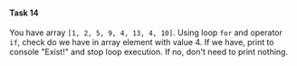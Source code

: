 #### Task 14

You have array `[1, 2, 5, 9, 4, 13, 4, 10]`. Using loop `for` and operator `if`, check do we have in array element with value 4. If we have, print to console "Exist!" and stop loop execution. If no, don't need to print nothing.
